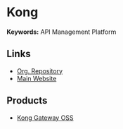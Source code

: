 # Kong

**Keywords:** API Management Platform

## Links

- [Org. Repository](https://github.com/Kong)
- [Main Website](https://konghq.com)

## Products

- [Kong Gateway OSS](./gateway-oss/README.md)

